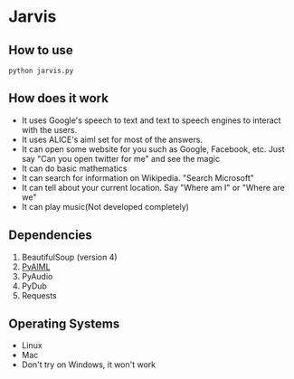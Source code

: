 Jarvis
======


How to use
---------
```
python jarvis.py
```

How does it work
---------------
* It uses Google's speech to text and text to speech engines to interact with the users.
* It uses ALICE's aiml set for most of the answers.
* It can open some website for you such as Google, Facebook, etc. Just say "Can you open twitter for me"
  and see the magic
* It can do basic mathematics
* It can search for information on Wikipedia. "Search Microsoft"
* It can tell about your current location. Say "Where am I" or "Where are we"
* It can play music(Not developed completely)
 

Dependencies
-----------

1. BeautifulSoup (version 4)
2. [PyAIML](http://pyaiml.sourceforge.net/)
3. PyAudio
4. PyDub
5. Requests

Operating Systems
----------------
* Linux
* Mac
* Don't try on Windows, it won't work

